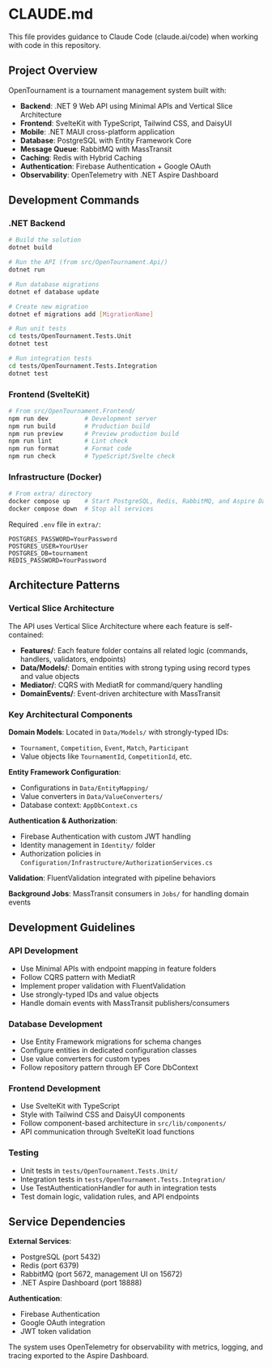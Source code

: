 # CLAUDE.md

This file provides guidance to Claude Code (claude.ai/code) when working with code in this repository.

## Project Overview

OpenTournament is a tournament management system built with:
- **Backend**: .NET 9 Web API using Minimal APIs and Vertical Slice Architecture
- **Frontend**: SvelteKit with TypeScript, Tailwind CSS, and DaisyUI
- **Mobile**: .NET MAUI cross-platform application  
- **Database**: PostgreSQL with Entity Framework Core
- **Message Queue**: RabbitMQ with MassTransit
- **Caching**: Redis with Hybrid Caching
- **Authentication**: Firebase Authentication + Google OAuth
- **Observability**: OpenTelemetry with .NET Aspire Dashboard

## Development Commands

### .NET Backend
```bash
# Build the solution
dotnet build

# Run the API (from src/OpenTournament.Api/)
dotnet run

# Run database migrations
dotnet ef database update

# Create new migration
dotnet ef migrations add [MigrationName]

# Run unit tests
cd tests/OpenTournament.Tests.Unit
dotnet test

# Run integration tests
cd tests/OpenTournament.Tests.Integration
dotnet test
```

### Frontend (SvelteKit)
```bash
# From src/OpenTournament.Frontend/
npm run dev          # Development server
npm run build        # Production build
npm run preview      # Preview production build
npm run lint         # Lint check
npm run format       # Format code
npm run check        # TypeScript/Svelte check
```

### Infrastructure (Docker)
```bash
# From extra/ directory
docker compose up    # Start PostgreSQL, Redis, RabbitMQ, and Aspire Dashboard
docker compose down  # Stop all services
```

Required `.env` file in `extra/`:
```
POSTGRES_PASSWORD=YourPassword
POSTGRES_USER=YourUser  
POSTGRES_DB=tournament
REDIS_PASSWORD=YourPassword
```

## Architecture Patterns

### Vertical Slice Architecture
The API uses Vertical Slice Architecture where each feature is self-contained:
- **Features/**: Each feature folder contains all related logic (commands, handlers, validators, endpoints)
- **Data/Models/**: Domain entities with strong typing using record types and value objects
- **Mediator/**: CQRS with MediatR for command/query handling
- **DomainEvents/**: Event-driven architecture with MassTransit

### Key Architectural Components

**Domain Models**: Located in `Data/Models/` with strongly-typed IDs:
- `Tournament`, `Competition`, `Event`, `Match`, `Participant`
- Value objects like `TournamentId`, `CompetitionId`, etc.

**Entity Framework Configuration**: 
- Configurations in `Data/EntityMapping/`
- Value converters in `Data/ValueConverters/`
- Database context: `AppDbContext.cs`

**Authentication & Authorization**:
- Firebase Authentication with custom JWT handling
- Identity management in `Identity/` folder
- Authorization policies in `Configuration/Infrastructure/AuthorizationServices.cs`

**Validation**: FluentValidation integrated with pipeline behaviors

**Background Jobs**: MassTransit consumers in `Jobs/` for handling domain events

## Development Guidelines

### API Development
- Use Minimal APIs with endpoint mapping in feature folders
- Follow CQRS pattern with MediatR
- Implement proper validation with FluentValidation
- Use strongly-typed IDs and value objects
- Handle domain events with MassTransit publishers/consumers

### Database Development
- Use Entity Framework migrations for schema changes
- Configure entities in dedicated configuration classes
- Use value converters for custom types
- Follow repository pattern through EF Core DbContext

### Frontend Development  
- Use SvelteKit with TypeScript
- Style with Tailwind CSS and DaisyUI components
- Follow component-based architecture in `src/lib/components/`
- API communication through SvelteKit load functions

### Testing
- Unit tests in `tests/OpenTournament.Tests.Unit/`
- Integration tests in `tests/OpenTournament.Tests.Integration/` 
- Use TestAuthenticationHandler for auth in integration tests
- Test domain logic, validation rules, and API endpoints

## Service Dependencies

**External Services**:
- PostgreSQL (port 5432)
- Redis (port 6379)  
- RabbitMQ (port 5672, management UI on 15672)
- .NET Aspire Dashboard (port 18888)

**Authentication**:
- Firebase Authentication
- Google OAuth integration
- JWT token validation

The system uses OpenTelemetry for observability with metrics, logging, and tracing exported to the Aspire Dashboard.